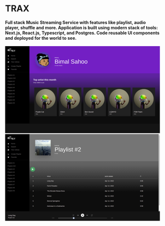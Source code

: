 # TRAX

#### Full stack Music Streaming Service with features like playlist, audio player, shuffle and more. Application is built using modern stack of tools: Next.js, React.js, Typescript, and Postgres. Code reusable UI components and deployed for the world to see.

![alt text](/public/1.png)
![alt text](/public/2.png)
